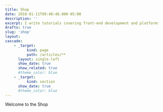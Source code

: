 ```yaml
---
title: Shop
date: 2018-01-11T09:40:48.000-05:00
description: ''
excerpt: I write tutorials covering front-end development and platforms (Squarespace, WordPress).
drafts: true
slug: 'shop'
layout:
cascade:
    - _target:
          kind: page
          path: /articles/**
      layout: single-left
      show_date: true
      show_related: true
      #theme_color: blue
    - _target:
          kind: section
      show_date: true
      #theme_color: blue
---
```


Welcome to the Shop
